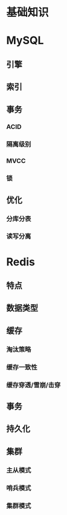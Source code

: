 # 基础知识


# MySQL
## 引擎

## 索引

## 事务
### ACID

### 隔离级别

### MVCC

### 锁

## 优化
### 分库分表

### 读写分离


# Redis
## 特点


## 数据类型


## 缓存
### 淘汰策略

### 缓存一致性

### 缓存穿透/雪崩/击穿


## 事务


## 持久化


## 集群
### 主从模式

### 哨兵模式

### 集群模式
